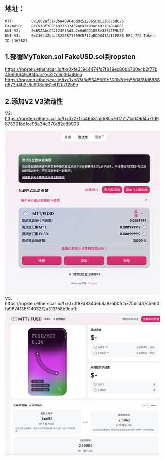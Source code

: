 ## 地址：
    MTT:        0x1862af5148ba4B8F48d9c512865DeC136025dC25
    FakeUSD:    0xE91Df3FB3a027b32432AD91a93a6a0118486AF61
    UNI-V2:     0x69AAbcC32124Ff3d3aCe6d6CD1808e33EC4F9b37
    UNI-V3:     0xC36442b4a4522E871399CD717aBDD847Ab11FE88 ERC-721 Token ID [16562]
## 1.部署MyToken.sol FakeUSD.sol到ropsten    
  https://ropsten.etherscan.io/tx/0xfe359c4474fc7f849ec80bb700a4b2f77b45659649a8f4bac2e522c6c3da46ea
  https://ropsten.etherscan.io/tx/0xb87d3d5345601b300b7dcb55f8ff8fd6888d672d4b256c903d561c612b7f259e

  
## 2.添加V2 V3流动性 
   V2:  https://ropsten.etherscan.io/tx/0x27f3a46581a5680576177171a049d4a71d98733018d1ee98a34c370a82c89903
   <div align=center><img src="https://github.com/ferrarif1/OK-HomeWork/blob/main/W5/picture/V2%E6%B5%81%E5%8A%A8%E6%80%A7.png" width="680px"></div>
   V3:  https://ropsten.etherscan.io/tx/0xdf89d834deb6a89ab0fda775d6d37c5e60fa9674f36614032f2a313758b9cbfb
   <div align=center><img src="https://github.com/ferrarif1/OK-HomeWork/blob/main/W5/picture/V3%E6%B5%81%E5%8A%A8%E6%80%A7-2.png" width="680px"></div>
